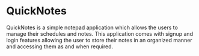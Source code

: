 # QuickNotes

QuickNotes is a simple notepad application which allows the users to manage their schedules and notes. 
This application comes with signup and login features allowing the user to store their notes in an organized manner and accessing them as and when required.

